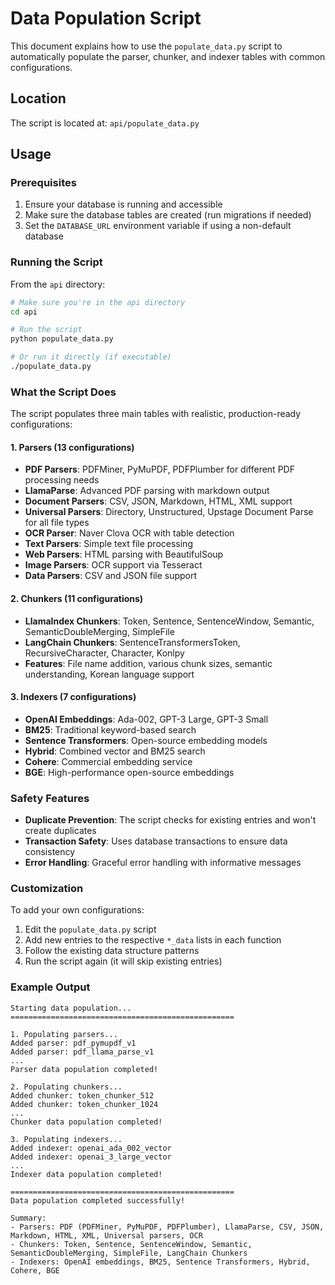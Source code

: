 # Data Population Script

This document explains how to use the `populate_data.py` script to automatically populate the parser, chunker, and indexer tables with common configurations.

## Location

The script is located at: `api/populate_data.py`

## Usage

### Prerequisites

1. Ensure your database is running and accessible
2. Make sure the database tables are created (run migrations if needed)
3. Set the `DATABASE_URL` environment variable if using a non-default database

### Running the Script

From the `api` directory:

```bash
# Make sure you're in the api directory
cd api

# Run the script
python populate_data.py

# Or run it directly (if executable)
./populate_data.py
```

### What the Script Does

The script populates three main tables with realistic, production-ready configurations:

#### 1. Parsers (13 configurations)
- **PDF Parsers**: PDFMiner, PyMuPDF, PDFPlumber for different PDF processing needs
- **LlamaParse**: Advanced PDF parsing with markdown output
- **Document Parsers**: CSV, JSON, Markdown, HTML, XML support
- **Universal Parsers**: Directory, Unstructured, Upstage Document Parse for all file types
- **OCR Parser**: Naver Clova OCR with table detection
- **Text Parsers**: Simple text file processing
- **Web Parsers**: HTML parsing with BeautifulSoup
- **Image Parsers**: OCR support via Tesseract
- **Data Parsers**: CSV and JSON file support

#### 2. Chunkers (11 configurations)
- **LlamaIndex Chunkers**: Token, Sentence, SentenceWindow, Semantic, SemanticDoubleMerging, SimpleFile
- **LangChain Chunkers**: SentenceTransformersToken, RecursiveCharacter, Character, Konlpy
- **Features**: File name addition, various chunk sizes, semantic understanding, Korean language support

#### 3. Indexers (7 configurations)
- **OpenAI Embeddings**: Ada-002, GPT-3 Large, GPT-3 Small
- **BM25**: Traditional keyword-based search
- **Sentence Transformers**: Open-source embedding models
- **Hybrid**: Combined vector and BM25 search
- **Cohere**: Commercial embedding service
- **BGE**: High-performance open-source embeddings

### Safety Features

- **Duplicate Prevention**: The script checks for existing entries and won't create duplicates
- **Transaction Safety**: Uses database transactions to ensure data consistency
- **Error Handling**: Graceful error handling with informative messages

### Customization

To add your own configurations:

1. Edit the `populate_data.py` script
2. Add new entries to the respective `*_data` lists in each function
3. Follow the existing data structure patterns
4. Run the script again (it will skip existing entries)

### Example Output

```
Starting data population...
==================================================

1. Populating parsers...
Added parser: pdf_pymupdf_v1
Added parser: pdf_llama_parse_v1
...
Parser data population completed!

2. Populating chunkers...
Added chunker: token_chunker_512
Added chunker: token_chunker_1024
...
Chunker data population completed!

3. Populating indexers...
Added indexer: openai_ada_002_vector
Added indexer: openai_3_large_vector
...
Indexer data population completed!

==================================================
Data population completed successfully!

Summary:
- Parsers: PDF (PDFMiner, PyMuPDF, PDFPlumber), LlamaParse, CSV, JSON, Markdown, HTML, XML, Universal parsers, OCR
- Chunkers: Token, Sentence, SentenceWindow, Semantic, SemanticDoubleMerging, SimpleFile, LangChain Chunkers
- Indexers: OpenAI embeddings, BM25, Sentence Transformers, Hybrid, Cohere, BGE
```